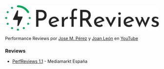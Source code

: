 ![PerfReviews](https://raw.githubusercontent.com/PerfReviews/Brand/master/PerfReviews-optimized.svg?sanitize=true)

Performance Reviews por [Jose M. Pérez](https://github.com/JMPerez) y [Joan León](https://github.com/nucliweb) en [YouTube](https://www.youtube.com/channel/UCNoF5_1loBFvW2lZXPxp8ww)

### Reviews

- [PerfReviews 1.1](./reviews/1.1-mediamarkt.es/) - Mediamarkt España
